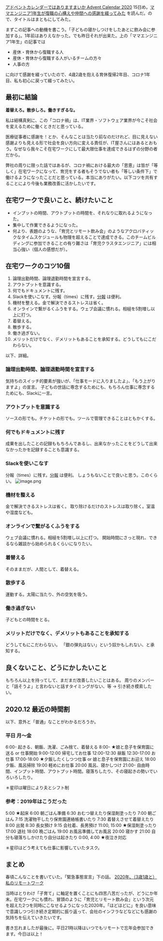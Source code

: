 [アドベントカレンダーではありますまいか Advent Calendar 2020](https://qiita.com/advent-calendar/2020/mba) 15日め。[ママエンジニア1年生が復職の心構えや仲間への感謝を綴ってみた](https://engineer.retty.me/entry/2020/12/14/000000) を読んだ。ので、タイトルはまともにしてみた。

まずこの記事への動機を書こう。「子どもの寝かしつけをしたあとに飲み会に参加する」。1年前はありえなかった。でも昨日それが出来た。上の「ママエンジニア1年生」の記事では

- 産休・育休から復職する人
- 産休・育休から復職する人がいるチームの方々
- 人事の方

に向けて感謝を綴っていたので、4歳2歳を抱える育休復帰2年目、コロナ1年目、私も初心に戻って綴ってみたい。

## 最初に結論

**着替えろ。散歩しろ。働きすぎるな。**

私は結構真剣に、この「コロナ禍」は、IT業界・ソフトウェア業界が今こそ社会を変えるために働くときだと思っている。

医療従事者に感謝を！とか、そんなことは当たり前なのだけれど、目に見えない感謝よりも見える形で社会を良い方向に変える責任が、IT屋さんにはあるとおもう。なぜなら我々こそ在宅ワークにして最大限仕事を達成できるはずの分野の者だから。

弊社の周りに限った話ではあるが、コロナ禍における最大の「恩恵」は皆が「等しく」在宅ワークになって、育児をする者もそうでない者も「等しい条件下」で働けるようになったことだと思っている。本当にありがたい。以下コツを共有することにより今後も業務改善に活かしたいです。


## 在宅ワークで良いこと、続けたいこと
- インプットの時間、アウトプットの時間を、それなりに取れるようになった。
- 集中して作業できるようになった。
- 何より、表題のような、「育児とリモート飲み会」のようなアクロバティックなタイムスケジュールも物理を超えることで達成できる。このチームビルディングに参加できることの有り難さは「育児クラスタエンジニア」には相当心強い（個人の感想だが）。

## 在宅ワークのコツ10個

1. 論理出勤時間、論理退勤時間を宣言する。
1. アウトプットを意識する。
1. 何でもドキュメントに残す。
1. Slackを使いこなす。分報（times）に残す。[分報](https://c16e.com/1511101558/) は便利。
1. 機材を整える。金で解決できるストレスは省く。
1. オンラインで繋がるくふうをする。ウェブ会議に慣れる。相槌を5割増し以上に打つ。
1. 着替える。
1. 散歩する。
1. 働き過ぎない。
1. メリットだけでなく、デメリットもあることを承知する。どうしてもにこだわらない。

以下、詳細。

### 論理出勤時間、論理退勤時間を宣言する
気持ちのスイッチ的要素が強いが、「仕事モードに入りましたよ」、「もう上がりますよ」の宣言。
子どもの世話に専念するためにも、もちろん仕事に専念するためにも、Slackに一言。

### アウトプットを意識する
ソースの形でも。チケットの形でも。ツールで管理できることはともかくする。

### 何でもドキュメントに残す
成果を出したことの記録ももちろんであるし、出来なかったことをどうして出来なかったかを記録することも意識する。

### Slackを使いこなす
分報（times）に残す。[分報](https://c16e.com/1511101558/) は便利。
しょうもないことで良いと思う。このくらい。
![image.png](https://qiita-image-store.s3.ap-northeast-1.amazonaws.com/0/93824/e9a80aab-7a16-befe-8864-19ab018574a3.png)

### 機材を整える
金で解決できるストレスは省く。
取り除けるだけのストレスは取り除く。室温や湿度なども。

### オンラインで繋がるくふうをする
ウェブ会議に慣れる。相槌を5割増し以上に打つ。
開始時間にさっと現れ、できるなら雑談から始められるくらいになりたい。

### 着替える
そのままだが、人間として、着替える。

### 散歩する
運動する。太陽に当たり、外の空気を吸う。

### 働き過ぎない
子どもとの時間をとる。

### メリットだけでなく、デメリットもあることを承知する
どうしてもにこだわらない。
「銀の弾丸はない」という奴かもしれない、と承知する。

## 良くないこと、どうにかしたいこと
もちろん以上を持ってして、まだまだ改善したいことはある。
周りのメンバーと「話そうよ」と言わないと話すタイミングがない、等 → 引き続き模索したい。

## 2020.12 最近の時間割
以下、意外と「普通」なことがわかるだろうか。
### 平日 月～金
6:00- 起きる、朝飯、洗濯、ごみ捨て、着替える
8:00- ★娘と息子を保育園に送る or 仕事開始
9:00-12:00 帰宅してお仕事
12:00-12:30 昼飯
12:30-17:00 お仕事
17:00-18:00 ★夕飯したくしつつ仕事 or 娘と息子を保育園にお迎え
18:00 夕飯、風呂掃除
19:00 軽めにお仕事
20:00 風呂、寝かしつけ
21:00- 自由時間、インプット時間、アウトプット時間。寝落ちしたり、その寝起きの勢いでいろいろしたり。

＊星印は曜日により夫とシフト制

### 参考：2019年はこうだった

5:00 ★起床
6:00 朝ごはん準備
6:30 おむつ替えたり保湿剤塗ったり
7:00 朝ごはん
7:15 洗濯物干したり保育園連絡帳書いたり
7:30 着替えさせて着替えたり
8:00 出発
8:30 長女預け
9:15 会社着、長男預け
11:00, 15:00 ★保湿剤塗ったり
17:00 退社
18:00 晩ごはん
19:00 お風呂準備してお風呂
20:00 寝かす
21:00 自分も寝落ちしかけたり自分は起きたり
0:00, 4:00 ★夜泣き対応

＊星印はどう考えても仕事に影響していたタスク。

## まとめ

春頃こんなことを書いていた。「緊急事態宣言」下の話。
[2020年、（3歳1歳と）私のリモートワーク](https://qiita.com/e99h2121/items/c8878d027603745a6426)

当時はとりわけ「子育て」に軸足を置くことにも四苦八苦だったが、どうにか年末。在宅ワークにも慣れ、冒頭のように「育児とリモート飲み会」という次元を超えた2つを同時にこなせるようになった2020年。「ほどほどに」を良い意味で意識しつつ引き続き定期的に振り返って、会社のインフラなどなどにも感謝の気持ちを伝えていきたいです。

書き忘れましたが最後に。平日21時以降はいつでもリモートで忘年会参加できます。今日は以上！

